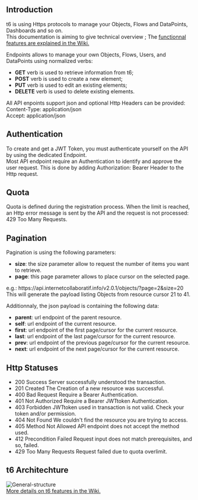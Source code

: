 <h2>Introduction</h2>
<p>
	t6 is using Https protocols to manage your Objects, Flows and DataPoints, Dashboards and so on.<br />
	This documentation is aiming to give technical overview ; The <a href="https://github.com/mathcoll/t6/wiki">functionnal features are explained in the Wiki.</a>
</p>
<p>
	Endpoints allows to manage your own Objects, Flows, Users, and DataPoints using normalized verbs:
</p>
<ul>
<li><strong class="navtype navtype__get">GET</strong> verb is used to retrieve information from t6;</li>
<li><strong class="navtype navtype__post">POST</strong> verb is used to create a new element;</li>
<li><strong class="navtype navtype__put">PUT</strong> verb is used to edit an existing elements;</li>
<li><strong class="navtype navtype__del">DELETE</strong> verb is used to delete existing elements.</li>
</ul>
<p>
	All API enpoints support json and optional Http Headers can be provided:<br />
	<span class="label label-primary">Content-Type: application/json</span><br />
	<span class="label label-primary">Accept: application/json</span><br />
</p>

<h2>Authentication</h2>
<p>
	To create and get a JWT Token, you must authenticate yourself on the API by using the dedicated Endpoint.<br />
	Most API endpoint require an Authentication to identify and approve the user request. This is done by adding 
	<span class="label label-primary">Authorization: Bearer <JWTtoken></span> Header to the Http request.
</p>

<h2>Quota</h2>
<p>
	Quota is defined during the registration process. When the limit is reached, an Http error message is sent by the API and the request is not processed:
	<span class="label label-primary">429 Too Many Requests</span>.
</p>

<h2>Pagination</h2>
<p>
	Pagination is using the following parameters:
	<ul>
		<li><b>size</b>: the size parameter allow  to request the number of items you want to retrieve.</li>
		<li><b>page</b>: this page parameter allows to place cursor on the selected page.</li>
	</ul>
	e.g.: <span class="label label-primary">https://api.internetcollaboratif.info/v2.0.1/objects/?page=2&size=20</span><br />
	This will generate the payload listing Objects from resource cursor 21 to 41.
</p>
<p>
	Additionnaly, the json payload is containing the following data:
	<ul>
		<li><b>parent</b>: url endpoint of the parent resource.</li>
		<li><b>self</b>: url endpoint of the current resource.</li>
		<li><b>first</b>: url endpoint of the first page/cursor for the current resource.</li>
		<li><b>last</b>: url endpoint of the last page/cursor for the current resource.</li>
		<li><b>prev</b>: url endpoint of the previous page/cursor for the current resource.</li>
		<li><b>next</b>: url endpoint of the next page/cursor for the current resource.</li>
	</ul>
</p>

<h2>Http Statuses</h2>
<p>
	<ul>
		<li><span class="type label label-primary">200 Success</span> Server successfully understood the transaction.</li>
    	<li><span class="type label label-primary">201 Created</span> The Creation of a new resource was successful.</li>
    	<li><span class="type label label-primary">400 Bad Request</span> Require a Bearer Authentication.</li>
    	<li><span class="type label label-primary">401 Not Authorized</span> Require a Bearer JWTtoken Authentication.</li>
    	<li><span class="type label label-primary">403 Forbidden</span> JWTtoken used in transaction is not valid. Check your token and/or permission.</li>
    	<li><span class="type label label-primary">404 Not Found</span> We couldn't find the resource you are trying to access.</li>
    	<li><span class="type label label-primary">405 Method Not Allowed</span> API endpoint does not accept the method used.</li>
    	<li><span class="type label label-primary">412 Precondition Failed</span> Request input does not match prerequisites, and so, failed.</li>
    	<li><span class="type label label-primary">429 Too Many Requests</span> Request failed due to quota overlimit.</li>
    </ul>
</p>

<h2>t6 Architechture</h2>
<p>
	<img src="https://raw.githubusercontent.com/mathcoll/t6/master/public/img/m/t6.png" class="img-responsive center-block" alt="General-structure"/>
	<br />
	<a href="https://github.com/mathcoll/t6/wiki">More details on t6 features in the Wiki.</a>
</p>
